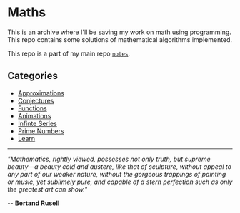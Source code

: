 # Maths

This is an archive where I'll be saving my work on math using programming. This repo contains some solutions of mathematical algorithms implemented.

This repo is a part of my main repo [`notes`](https://github.com/Sarthak2143/notes).

## Categories

- [Approximations](src/approximations)
- [Conjectures](src/conjectures)
- [Functions](src/functions)
- [Animations](src/animations)
- [Infinte Series](src/infinite_series)
- [Prime Numbers](src/prime_numbers)
- [Learn](src/learn)

---

*"Mathematics, rightly viewed, possesses not only truth, but supreme beauty—a beauty cold and austere, like that of sculpture, without appeal to any part of our weaker nature, without the gorgeous trappings of painting or music, yet sublimely pure, and capable of a stern perfection such as only the greatest art can show."*    

-- **Bertand Rusell**

